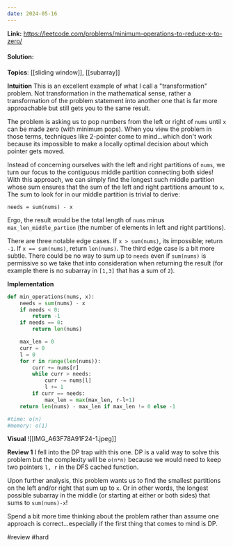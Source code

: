 ```yaml
---
date: 2024-05-16
---
```

**Link:** https://leetcode.com/problems/minimum-operations-to-reduce-x-to-zero/
#### Solution:

**Topics**: [[sliding window]], [[subarray]]

**Intuition**
This is an excellent example of what I call a "transformation" problem. Not transformation in the mathematical sense, rather a transformation of the problem statement into another one that is far more approachable but still gets you to the same result.

The problem is asking us to pop numbers from the left or right of `nums` until `x` can be made zero (with minimum pops). When you view the problem in those terms, techniques like 2-pointer come to mind...which don't work because its impossible to make a locally optimal decision about which pointer gets moved. 

Instead of concerning ourselves with the left and right partitions of `nums`, we turn our focus to the contiguous middle partition connecting both sides! With this approach, we can simply find the longest such middle partition whose sum ensures that the sum of the left and right partitions amount to `x`. The sum to look for in our middle partition is trivial to derive: 

```
needs = sum(nums) - x
```

Ergo, the result would be the total length of `nums`  minus `max_len_middle_partion` (the number of elements in left and right partitions). 

There are three notable edge cases. If `x > sum(nums)`, its impossible; return `-1`. If `x == sum(nums)`, return `len(nums)`. The third edge case is a bit more subtle. There could be no way to sum up to `needs` even if `sum(nums)` is permissive so we take that into consideration when returning the result (for example there is no subarray in  `[1,3]`  that has a sum of `2`). 


**Implementation**
```python
def min_operations(nums, x):
	needs = sum(nums) - x
	if needs < 0:
		return -1
	if needs == 0:
		return len(nums)

	max_len = 0
	curr = 0
	l = 0
	for r in range(len(nums)):
		curr += nums[r]
		while curr > needs:
			curr -= nums[l]
			l += 1
		if curr == needs:
			max_len = max(max_len, r-l+1)
	return len(nums) - max_len if max_len != 0 else -1

#time: o(n)
#memory: o(1)
```

**Visual** 
![[IMG_A63F78A91F24-1.jpeg]]

**Review 1**
I fell into the DP trap with this one. DP is a valid way to solve this problem but the complexity will be `o(n*n)` because we would need to keep two pointers `l, r` in the DFS cached function. 

Upon further analysis, this problem wants us to find the smallest partitions on the left and/or right that sum up to `x`. Or in other words, the longest possible subarray in the middle (or starting at either or both sides) that sums to `sum(nums)-x`!

Spend a bit more time thinking about the problem rather than assume one approach is correct...especially if the first thing that comes to mind is DP. 

#review 
#hard


